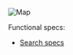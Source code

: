 ![Map](https://raw.githubusercontent.com/HSLdevcom/digitransit-ui/master/docs/images/component-search.png)

Functional specs:
* [Search specs](../test/component/search.coffee)